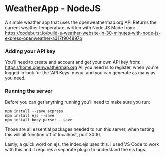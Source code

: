 # WeatherApp - NodeJS

A simple weather app that uses the openweathermap.org API 
Returns the current weather temperature, written with Node.JS
Made from: https://codeburst.io/build-a-weather-website-in-30-minutes-with-node-js-express-openweather-a317f904897b

### Adding your API key

You'll need to create and account and get your own API key from:
https://home.openweathermap.org
All you need is to register, when you're logged in look for the 'API Keys'
menu, and you can generate as many as you need.

### Running the server

Before you can get anything running you'll need to make sure you run:
```
npm install --save express
npm install ejs --save
npm install body-parser --save
```
Those are all essential packages needed to run this server, when testing this will all function
off of localhost, port 3000. 

Lastly, a quick word on ejs, the index.ejs uses this. I used VS Code to work with this and it 
requires a separate plugin to understand the ejs tags. 
